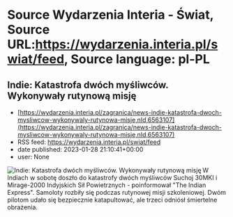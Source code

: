 # Source Wydarzenia Interia - Świat, Source URL:https://wydarzenia.interia.pl/swiat/feed, Source language: pl-PL

## Indie: Katastrofa dwóch myśliwców. Wykonywały rutynową misję
 - [https://wydarzenia.interia.pl/zagranica/news-indie-katastrofa-dwoch-mysliwcow-wykonywaly-rutynowa-misje,nId,6563107](https://wydarzenia.interia.pl/zagranica/news-indie-katastrofa-dwoch-mysliwcow-wykonywaly-rutynowa-misje,nId,6563107)
 - RSS feed: https://wydarzenia.interia.pl/swiat/feed
 - date published: 2023-01-28 21:10:41+00:00
 - user: None

<p><a href="https://wydarzenia.interia.pl/zagranica/news-indie-katastrofa-dwoch-mysliwcow-wykonywaly-rutynowa-misje,nId,6563107"><img align="left" alt="Indie: Katastrofa dwóch myśliwców. Wykonywały rutynową misję" src="https://i.iplsc.com/indie-katastrofa-dwoch-mysliwcow-wykonywaly-rutynowa-misje/000GOJVC2IEH8OPJ-C321.jpg" /></a>W Indiach w sobotę doszło do katastrofy dwóch myśliwców Suchoj 30MKI i Mirage-2000 Indyjskich Sił Powietrznych - poinformował &quot;The Indian Express&quot;. Samoloty rozbiły się podczas rutynowej misji szkoleniowej. Dwóm pilotom udało się bezpiecznie katapultować, ale trzeci odniósł śmiertelne obrażenia.</p><br clear="all" />
